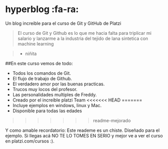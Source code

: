 # hyperblog :fa-ra:
Un blog increible para el curso de Git y GitHub de Platzi
>El curso de Git y Github es lo que me hacia falta para triplicar mi salario y lanzarme a la industria del tejido de lana  sintetica con machine learning

>- niñita

##En este curso vemos de todo:
* Todos los comandos de Git.
* El flujo de trabajo de Github.
* El verdadero amor por las buenas practicas.
* Trucos muy locos del profesor.
* Las personalidades multiples de Freddy.
* Creado por el increible platzi Team
<<<<<<< HEAD
=======
* Incluye ejemplos en windows, linux y Mac.
* Disponible para todas las edades
>>>>>>> readme-mejorado

Y como amable recordatorio: Este reademe es un chiste. Diseñado para el ejemplo. Si llegas acá NO TE LO TOMES EN SERIO  y mejor ve a ver el curso en platzi.com/cursos :).